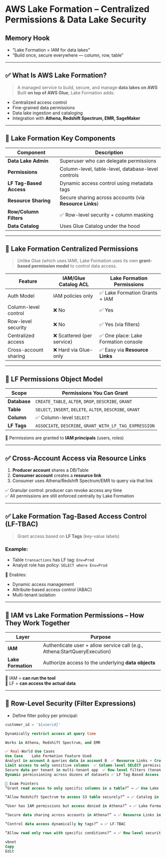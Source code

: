 # AWS Lake Formation – Centralized Permissions & Data Lake Security

## Memory Hook  
- “Lake Formation = IAM for data lakes”  
- “Build once, secure everywhere — column, row, table”

---

## ✅ What Is AWS Lake Formation?

> A managed service to build, secure, and manage **data lakes on AWS**  
> Built **on top of AWS Glue**, Lake Formation adds:
- Centralized access control
- Fine-grained data permissions
- Data lake ingestion and cataloging
- Integration with **Athena, Redshift Spectrum, EMR, SageMaker**

---

## 🧩 Lake Formation Key Components

| Component               | Description                                                  |
|--------------------------|--------------------------------------------------------------|
| **Data Lake Admin**      | Superuser who can delegate permissions                      |
| **Permissions**          | Column-level, table-level, database-level controls          |
| **LF Tag-Based Access**  | Dynamic access control using metadata tags                  |
| **Resource Sharing**     | Secure sharing across accounts (via **Resource Links**)     |
| **Row/Column Filters**   | ✅ Row-level security + column masking                       |
| **Data Catalog**         | Uses Glue Catalog under the hood                            |

---

## 🔐 Lake Formation Centralized Permissions

> Unlike Glue (which uses IAM), Lake Formation uses its own **grant-based permission model** to control data access.

| Feature                    | IAM/Glue Catalog ACL               | Lake Formation Permissions                |
|----------------------------|------------------------------------|--------------------------------------------|
| Auth Model                 | IAM policies only                  | ✅ Lake Formation Grants + IAM             |
| Column-level control       | ❌ No                              | ✅ Yes                                      |
| Row-level security         | ❌ No                              | ✅ Yes (via filters)                        |
| Centralized access         | ❌ Scattered (per service)         | ✅ One place: Lake Formation console        |
| Cross-account sharing      | ❌ Hard via Glue-only              | ✅ Easy via **Resource Links**             |

---

## 🧠 LF Permissions Object Model

| Scope     | Permissions You Can Grant                                     |
|-----------|---------------------------------------------------------------|
| **Database** | `CREATE_TABLE`, `ALTER`, `DROP`, `DESCRIBE`, `GRANT`         |
| **Table**    | `SELECT`, `INSERT`, `DELETE`, `ALTER`, `DESCRIBE`, `GRANT`   |
| **Column**   | ✅ Column-level `SELECT`                                       |
| **LF Tags**  | `ASSOCIATE`, `DESCRIBE`, `GRANT_WITH_LF_TAG_EXPRESSION`       |

🧠 Permissions are granted to **IAM principals** (users, roles)

---

## ✅ Cross-Account Access via Resource Links

1. **Producer account** shares a DB/Table
2. **Consumer account** creates a **resource link**
3. Consumer uses Athena/Redshift Spectrum/EMR to query via that link

✅ Granular control: producer can revoke access any time  
✅ All permissions are still enforced centrally by Lake Formation

---

## ✅ Lake Formation Tag-Based Access Control (LF-TBAC)

> Grant access based on **LF Tags** (key-value labels)

### Example:
- Table `transactions` has LF tag: `Env=Prod`
- Analyst role has policy: `SELECT where Env=Prod`

🧠 Enables:
- Dynamic access management
- Attribute-based access control (ABAC)
- Multi-tenant isolation

---

## 🔄 IAM vs Lake Formation Permissions – How They Work Together

| Layer         | Purpose                              |
|----------------|----------------------------------------|
| **IAM**         | Authenticate user + allow service call (e.g., Athena:StartQueryExecution) |
| **Lake Formation** | Authorize access to the underlying **data objects**       |

🧠 IAM = **can run the tool**  
🧠 LF = **can access the actual data**

---

## 🧠 Row-Level Security (Filter Expressions)

- Define filter policy per principal:
```sql
customer_id = '${userid}'

Dynamically restrict access at query time

Works in Athena, Redshift Spectrum, and EMR

✅ Real-World Use Cases
Use Case	Lake Formation Feature Used
Analyst in account A queries data in account B	✅ Resource Links + Cross-Account Sharing
Limit access to only sensitive columns	✅ Column-level SELECT permission
Secure data per tenant in multi-tenant app	✅ Row-level filters (tenant_id = ${user})
Dynamic permissioning across dozens of datasets	✅ LF Tag-Based Access Control (LF-TBAC)

📌 Exam Pointers
“Grant read access to only specific columns in a table?” → ✅ Use Lake Formation permissions

“Allow Redshift Spectrum to access S3 table securely?” → ✅ Catalog in Glue + Permissions in LF

“User has IAM permissions but access denied in Athena?” → ✅ Lake Formation permission missing

“Secure data sharing across accounts in Athena?” → ✅ Resource Links in Lake Formation

“Control data access dynamically by tags?” → ✅ LF-TBAC

“Allow read only rows with specific conditions?” → ✅ Row-level security filter

vbnet
Copy
Edit
